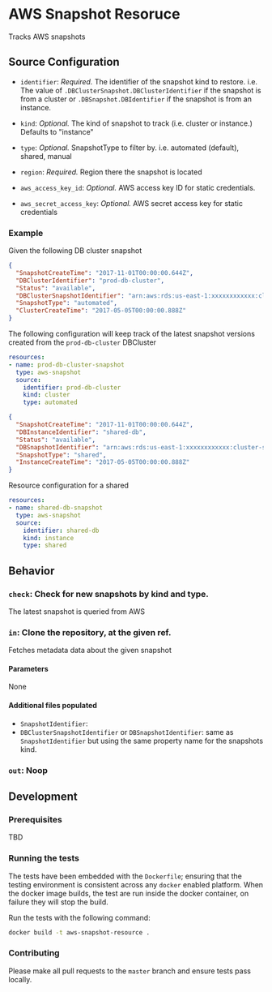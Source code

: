 # AWS Snapshot Resoruce

Tracks AWS snapshots 


## Source Configuration

* `identifier`: *Required.* The identifier of the snapshot kind to restore. i.e.
   The value of `.DBClusterSnapshot.DBClusterIdentifier` if the snapshot is from 
   a cluster or `.DBSnapshot.DBIdentifier` if the snapshot is from an instance.

* `kind`: *Optional.* The kind of snapshot to track (i.e. cluster or instance.) 
  Defaults to "instance"

* `type`: *Optional.* SnapshotType to filter by. i.e. automated (default), 
  shared, manual 

* `region`: *Required.* Region there the snapshot is located

* `aws_access_key_id`: *Optional.* AWS access key ID for static credentials. 
* `aws_secret_access_key`: *Optional.* AWS secret access key for static credentials

### Example

Given the following DB cluster snapshot

```json
{
  "SnapshotCreateTime": "2017-11-01T00:00:00.644Z",
  "DBClusterIdentifier": "prod-db-cluster",
  "Status": "available",
  "DBClusterSnapshotIdentifier": "arn:aws:rds:us-east-1:xxxxxxxxxxxx:cluster-snapshot:prod-db-cluster-2017-11-01-00-00-shared",
  "SnapshotType": "automated",
  "ClusterCreateTime": "2017-05-05T00:00:00.888Z"
}
```

The following configuration will keep track of the latest snapshot versions 
created from the `prod-db-cluster` DBCluster

``` yaml
resources:
- name: prod-db-cluster-snapshot
  type: aws-snapshot
  source:
  	identifier: prod-db-cluster
  	kind: cluster
    type: automated
```


```json
{
  "SnapshotCreateTime": "2017-11-01T00:00:00.644Z",
  "DBInstanceIdentifier": "shared-db",
  "Status": "available",
  "DBSnapshotIdentifier": "arn:aws:rds:us-east-1:xxxxxxxxxxxx:cluster-snapshot:shared-db-2017-11-01-00-00-shared",
  "SnapshotType": "shared",
  "InstanceCreateTime": "2017-05-05T00:00:00.888Z"
}
```
Resource configuration for a shared
``` yaml
resources:
- name: shared-db-snapshot
  type: aws-snapshot
  source:
  	identifier: shared-db
  	kind: instance
    type: shared
```


## Behavior

### `check`: Check for new snapshots by kind and type.

The latest snapshot is queried from AWS

### `in`: Clone the repository, at the given ref.

Fetches metadata data about the given snapshot

#### Parameters

None


#### Additional files populated

 * `SnapshotIdentifier`: 
 * `DBClusterSnapshotIdentifier` or `DBSnapshotIdentifier`: same as 
   `SnapshotIdentifier` but using the same property name for the snapshots kind.

### `out`: Noop

## Development

### Prerequisites

TBD

### Running the tests

The tests have been embedded with the `Dockerfile`; ensuring that the testing
environment is consistent across any `docker` enabled platform. When the docker
image builds, the test are run inside the docker container, on failure they
will stop the build.

Run the tests with the following command:

```sh
docker build -t aws-snapshot-resource .
```

### Contributing

Please make all pull requests to the `master` branch and ensure tests pass
locally.
